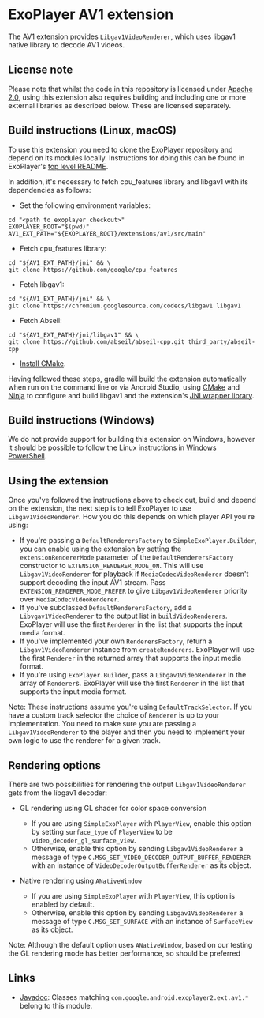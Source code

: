 # ExoPlayer AV1 extension #

The AV1 extension provides `Libgav1VideoRenderer`, which uses libgav1 native
library to decode AV1 videos.

## License note ##

Please note that whilst the code in this repository is licensed under
[Apache 2.0][], using this extension also requires building and including one or
more external libraries as described below. These are licensed separately.

[Apache 2.0]: https://github.com/google/ExoPlayer/blob/release-v2/LICENSE

## Build instructions (Linux, macOS) ##

To use this extension you need to clone the ExoPlayer repository and depend on
its modules locally. Instructions for doing this can be found in ExoPlayer's
[top level README][].

In addition, it's necessary to fetch cpu_features library and libgav1 with its
dependencies as follows:

* Set the following environment variables:

```
cd "<path to exoplayer checkout>"
EXOPLAYER_ROOT="$(pwd)"
AV1_EXT_PATH="${EXOPLAYER_ROOT}/extensions/av1/src/main"
```

* Fetch cpu_features library:

```
cd "${AV1_EXT_PATH}/jni" && \
git clone https://github.com/google/cpu_features
```

* Fetch libgav1:

```
cd "${AV1_EXT_PATH}/jni" && \
git clone https://chromium.googlesource.com/codecs/libgav1 libgav1
```

* Fetch Abseil:

```
cd "${AV1_EXT_PATH}/jni/libgav1" && \
git clone https://github.com/abseil/abseil-cpp.git third_party/abseil-cpp
```

* [Install CMake][].

Having followed these steps, gradle will build the extension automatically when
run on the command line or via Android Studio, using [CMake][] and [Ninja][]
to configure and build libgav1 and the extension's [JNI wrapper library][].

[top level README]: https://github.com/google/ExoPlayer/blob/release-v2/README.md
[Install CMake]: https://developer.android.com/studio/projects/install-ndk
[CMake]: https://cmake.org/
[Ninja]: https://ninja-build.org
[JNI wrapper library]: https://github.com/google/ExoPlayer/blob/release-v2/extensions/av1/src/main/jni/gav1_jni.cc

## Build instructions (Windows) ##

We do not provide support for building this extension on Windows, however it
should be possible to follow the Linux instructions in [Windows PowerShell][].

[Windows PowerShell]: https://docs.microsoft.com/en-us/powershell/scripting/getting-started/getting-started-with-windows-powershell

## Using the extension ##

Once you've followed the instructions above to check out, build and depend on
the extension, the next step is to tell ExoPlayer to use `Libgav1VideoRenderer`.
How you do this depends on which player API you're using:

* If you're passing a `DefaultRenderersFactory` to `SimpleExoPlayer.Builder`,
  you can enable using the extension by setting the `extensionRendererMode`
  parameter of the `DefaultRenderersFactory` constructor to
  `EXTENSION_RENDERER_MODE_ON`. This will use `Libgav1VideoRenderer` for
  playback if `MediaCodecVideoRenderer` doesn't support decoding the input AV1
  stream. Pass `EXTENSION_RENDERER_MODE_PREFER` to give `Libgav1VideoRenderer`
  priority over `MediaCodecVideoRenderer`.
* If you've subclassed `DefaultRenderersFactory`, add a `Libvgav1VideoRenderer`
  to the output list in `buildVideoRenderers`. ExoPlayer will use the first
  `Renderer` in the list that supports the input media format.
* If you've implemented your own `RenderersFactory`, return a
  `Libgav1VideoRenderer` instance from `createRenderers`. ExoPlayer will use the
  first `Renderer` in the returned array that supports the input media format.
* If you're using `ExoPlayer.Builder`, pass a `Libgav1VideoRenderer` in the
  array of `Renderer`s. ExoPlayer will use the first `Renderer` in the list that
  supports the input media format.

Note: These instructions assume you're using `DefaultTrackSelector`. If you have
a custom track selector the choice of `Renderer` is up to your implementation.
You need to make sure you are passing a `Libgav1VideoRenderer` to the player and
then you need to implement your own logic to use the renderer for a given track.

## Rendering options ##

There are two possibilities for rendering the output `Libgav1VideoRenderer`
gets from the libgav1 decoder:

* GL rendering using GL shader for color space conversion
  * If you are using `SimpleExoPlayer` with `PlayerView`, enable this option by
    setting `surface_type` of `PlayerView` to be
    `video_decoder_gl_surface_view`.
  * Otherwise, enable this option by sending `Libgav1VideoRenderer` a message
    of type `C.MSG_SET_VIDEO_DECODER_OUTPUT_BUFFER_RENDERER` with an instance of
    `VideoDecoderOutputBufferRenderer` as its object.

* Native rendering using `ANativeWindow`
  * If you are using `SimpleExoPlayer` with `PlayerView`, this option is enabled
    by default.
  * Otherwise, enable this option by sending `Libgav1VideoRenderer` a message of
    type `C.MSG_SET_SURFACE` with an instance of `SurfaceView` as its object.

Note: Although the default option uses `ANativeWindow`, based on our testing the
GL rendering mode has better performance, so should be preferred

## Links ##

* [Javadoc][]: Classes matching `com.google.android.exoplayer2.ext.av1.*`
  belong to this module.

[Javadoc]: https://exoplayer.dev/doc/reference/index.html

